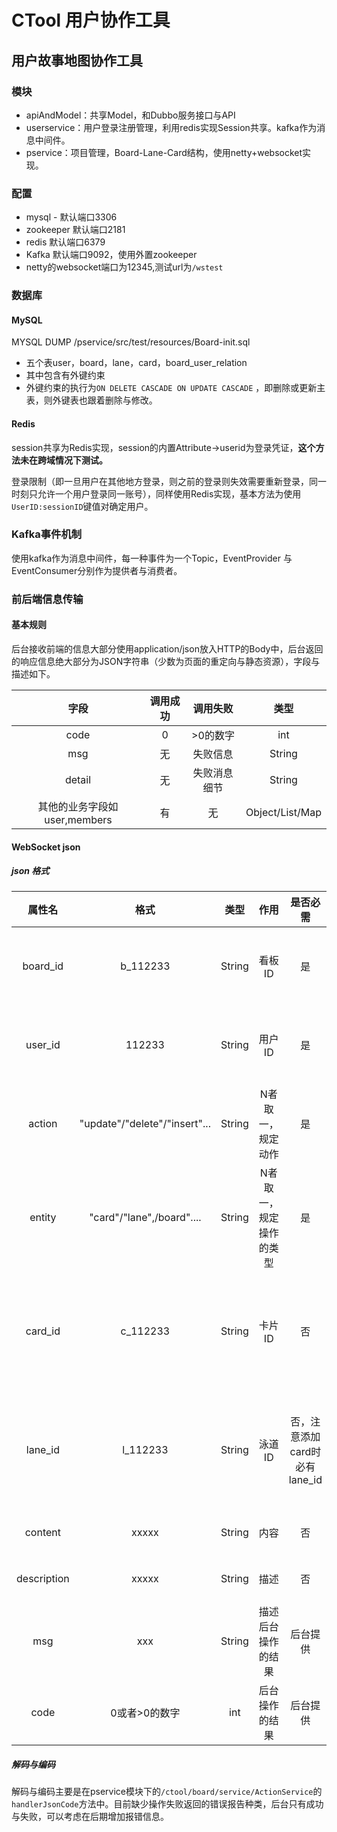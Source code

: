 # CTool 用户协作工具

## 用户故事地图协作工具



### 模块

- apiAndModel：共享Model，和Dubbo服务接口与API
- userservice：用户登录注册管理，利用redis实现Session共享。kafka作为消息中间件。
- pservice：项目管理，Board-Lane-Card结构，使用netty+websocket实现。

### 配置
- mysql - 默认端口3306
- zookeeper 默认端口2181
- redis 默认端口6379
- Kafka 默认端口9092，使用外置zookeeper
- netty的websocket端口为12345,测试url为`/wstest`

### 数据库

#### MySQL

MYSQL DUMP  /pservice/src/test/resources/Board-init.sql

- 五个表user，board，lane，card，board_user_relation
- 其中包含有外键约束
- 外键约束的执行为`ON DELETE CASCADE ON UPDATE CASCADE` ，即删除或更新主表，则外键表也跟着删除与修改。

#### Redis

​	session共享为Redis实现，session的内置Attribute->userid为登录凭证，**这个方法未在跨域情况下测试。**

​	登录限制（即一旦用户在其他地方登录，则之前的登录则失效需要重新登录，同一时刻只允许一个用户登录同一账号），同样使用Redis实现，基本方法为使用`UserID:sessionID`键值对确定用户。



### Kafka事件机制

使用kafka作为消息中间件，每一种事件为一个Topic，EventProvider 与 EventConsumer分别作为提供者与消费者。



### 前后端信息传输

#### 基本规则

后台接收前端的信息大部分使用application/json放入HTTP的Body中，后台返回的响应信息绝大部分为JSON字符串（少数为页面的重定向与静态资源），字段与描述如下。

|             字段             | 调用成功 |   调用失败   |      类型       |
| :--------------------------: | :------: | :----------: | :-------------: |
|             code             |    0     |   >0的数字   |       int       |
|             msg              |    无    |   失败信息   |     String      |
|            detail            |    无    | 失败消息细节 |     String      |
| 其他的业务字段如user,members |    有    |      无      | Object/List/Map |



#### WebSocket json

##### json 格式

|   属性名    |             格式              |  类型  |          作用           |           是否必需            |               备注                |
| :---------: | :---------------------------: | :----: | :---------------------: | :---------------------------: | :-------------------------------: |
|  board_id   |           b_112233            | String |         看板ID          |              是               |       前端页面应保有该属性        |
|   user_id   |            112233             | String |         用户ID          |              是               |       前端页面应保有该属性        |
|   action    | "update"/"delete"/"insert"... | String |    N者取一，规定动作    |              是               |                无                 |
|   entity    |   "card"/"lane",/board"....   | String | N者取一，规定操作的类型 |              是               |                无                 |
|   card_id   |           c_112233            | String |         卡片ID          |              否               | insert card操作时后端会添加该字段 |
|   lane_id   |           l_112233            | String |         泳道ID          | 否，注意添加card时必有lane_id | insert lane操作时后端会添加该字段 |
|   content   |             xxxxx             | String |          内容           |              否               |           后端HTML过滤            |
| description |             xxxxx             | String |          描述           |              否               |           后端HTML过滤            |
|     msg     |              xxx              | String |   描述后台操作的结果    |           后台提供            |               标志                |
|    code     |         0或者>0的数字         |  int   |     后台操作的结果      |           后台提供            |         成功与失败的标志          |

##### 解码与编码

​	解码与编码主要是在pservice模块下的`/ctool/board/service/ActionService`的`handlerJsonCode`方法中。目前缺少操作失败返回的错误报告种类，后台只有成功与失败，可以考虑在后期增加报错信息。



